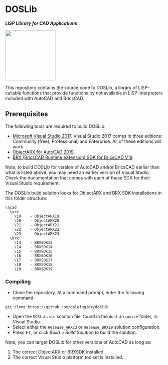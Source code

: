 # DOSLib
***LISP Library for CAD Applications***

<img width="160" height="160" src="https://github.com/dalefugier/DOSLib/raw/master/resources/doslib.png">

This repository contains the source code to DOSLib, a library of LISP-callable functions that provide functionality not available in LISP interpreters included with AutoCAD and BricsCAD.

## Prerequisites

The following tools are required to build DOSLib:

- [Microsoft Visual Studio 2017](https://visualstudio.microsoft.com/). Visual Studio 2017 comes in three editions: Community (free), Professional, and Enterprise. All of these editions will work.
- [ObjectARX for AutoCAD 2019](https://www.autodesk.com/developer-network/platform-technologies/autocad/objectarx-license-download).
- [BRX (BricsCAD Runtime eXtension) SDK for BricsCAD V19](https://www.bricsys.com/en-eu/applications/developers/).

Note, to build DOSLib for version of AutoCAD and/or BricsCAD earlier than what is listed above, you may need an earlier version of Visual Studio. Check the documentation that comes with each of these SDK for their Visual Studio requirement.

The DOSLib build solution looks for ObjectARX and BRX SDK installations in this folder structure:

```
\acad
  \arx
    \19    - ObjectARX19
    \20    - ObjectARX20
    \21    - ObjectARX21
    \22    - ObjectARX22
    \23    - ObjectARX23
  \brx
    \13    - BRXSDK13
    \14    - BRXSDK14
    \15    - BRXSDK15
    \16    - BRXSDK16
    \17    - BRXSDK17
    \18    - BRXSDK18
    \19    - BRXSDK19
```

### Compiling

- Clone the repository. At a command prompt, enter the following command:

```
git clone https://github.com/dalefugier/doslib
```

- Open the `DOSLib.sln` solution file, found in the `doslib\source` folder, in Visual Studio.
- Select either the `Release_ARX23` or `Release_BRX19` solution configuration.
- Press <kbd>F7</kbd>, or click *Build > Build Solution*  to build the solution.

Note, you can target DOSLib for other versions of AutoCAD as long as:

1. The correct ObjectARX or BRXSDK installed.
2. The correct Visual Studio platform toolset is installed.

